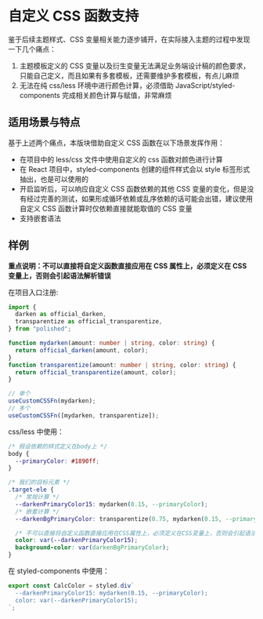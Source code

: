 # 自定义 CSS 函数支持

鉴于后续主题样式、CSS 变量相关能力逐步铺开，在实际接入主题的过程中发现一下几个痛点：

1. 主题模板定义的 CSS 变量以及衍生变量无法满足业务端设计稿的颜色要求，只能自己定义，而且如果有多套模板，还需要维护多套模板，有点儿麻烦
2. 无法在纯 css/less 环境中进行颜色计算，必须借助 JavaScript/styled-components 完成相关颜色计算与赋值，非常麻烦

## 适用场景与特点

基于上述两个痛点，本版块借助自定义 CSS 函数在以下场景发挥作用：

- 在项目中的 less/css 文件中使用自定义的 css 函数对颜色进行计算
- 在 React 项目中，styled-components 创建的组件样式会以 style 标签形式抽出，也是可以使用的
- 开启监听后，可以响应自定义 CSS 函数依赖的其他 CSS 变量的变化，但是没有经过完善的测试，如果形成循环依赖或乱序依赖的话可能会出错，建议使用自定义 CSS 函数计算时仅依赖直接就能取值的 CSS 变量
- 支持嵌套语法

## 样例

**重点说明：不可以直接将自定义函数直接应用在 CSS 属性上，必须定义在 CSS 变量上，否则会引起语法解析错误**

在项目入口注册:

```ts
import {
  darken as official_darken,
  transparentize as official_transparentize,
} from "polished";

function mydarken(amount: number | string, color: string) {
  return official_darken(amount, color);
}
function transparentize(amount: number | string, color: string) {
  return official_transparentize(amount, color);
}

// 单个
useCustomCSSFn(mydarken);
// 多个
useCustomCSSFn([mydarken, transparentize]);
```

css/less 中使用：

```css
/* 假设依赖的样式定义在body上 */
body {
  --primaryColor: #1890ff;
}

/* 我们的目标元素 */
.target-ele {
  /* 常规计算 */
  --darkenPrimaryColor15: mydarken(0.15, --primaryColor);
  /* 嵌套计算 */
  --darkenBgPrimaryColor: transparentize(0.75, mydarken(0.15, --primaryColor));

  /* 不可以直接将自定义函数直接应用在CSS属性上，必须定义在CSS变量上，否则会引起语法解析错误 */
  color: var(--darkenPrimaryColor15);
  background-color: var(darkenBgPrimaryColor);
}
```

在 styled-components 中使用：

```ts
export const CalcColor = styled.div`
  --darkenPrimaryColor15: mydarken(0.15, --primaryColor);
  color: var(--darkenPrimaryColor15);
`;
```
